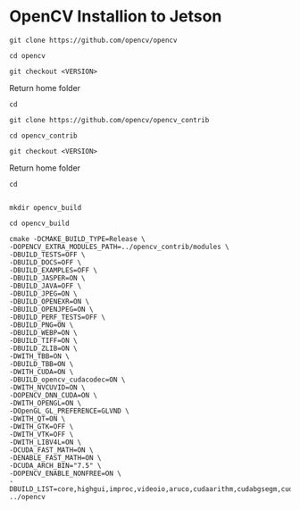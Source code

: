 # OpenCV Installion to Jetson

```shell
git clone https://github.com/opencv/opencv
```

```shell
cd opencv
```

```shell
git checkout <VERSION>
```

Return home folder

```shell
cd
```

```shell
git clone https://github.com/opencv/opencv_contrib
```

```shell
cd opencv_contrib
```

```shell
git checkout <VERSION>
```


Return home folder

```shell
cd
```

```shell

mkdir opencv_build
```

```shell
cd opencv_build
```

```shell
cmake -DCMAKE_BUILD_TYPE=Release \
-DOPENCV_EXTRA_MODULES_PATH=../opencv_contrib/modules \
-DBUILD_TESTS=OFF \
-DBUILD_DOCS=OFF \
-DBUILD_EXAMPLES=OFF \
-DBUILD_JASPER=ON \
-DBUILD_JAVA=OFF \
-DBUILD_JPEG=ON \
-DBUILD_OPENEXR=ON \
-DBUILD_OPENJPEG=ON \
-DBUILD_PERF_TESTS=OFF \
-DBUILD_PNG=ON \
-DBUILD_WEBP=ON \
-DBUILD_TIFF=ON \
-DBUILD_ZLIB=ON \
-DWITH_TBB=ON \
-DBUILD_TBB=ON \
-DWITH_CUDA=ON \
-DBUILD_opencv_cudacodec=ON \
-DWITH_NVCUVID=ON \
-DOPENCV_DNN_CUDA=ON \
-DWITH_OPENGL=ON \
-DOpenGL_GL_PREFERENCE=GLVND \
-DWITH_QT=ON \
-DWITH_GTK=OFF \
-DWITH_VTK=OFF \
-DWITH_LIBV4L=ON \
-DCUDA_FAST_MATH=ON \
-DENABLE_FAST_MATH=ON \
-DCUDA_ARCH_BIN="7.5" \
-DOPENCV_ENABLE_NONFREE=ON \
-DBUILD_LIST=core,highgui,improc,videoio,aruco,cudaarithm,cudabgsegm,cudafeatures2d,cudafilters,cudaimgproc,cudalegacy,cudaobjdetect,cudaoptflow,cudastereo,cudawarping,cudev ../opencv
```
